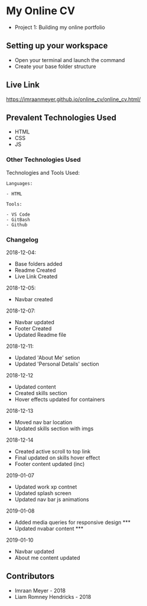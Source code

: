 # My Online CV
- Project 1: Building my online portfolio

## Setting up your workspace

- Open your terminal and launch the command
- Create your base folder structure

## Live Link

https://imraanmeyer.github.io/online_cv/online_cv.html/

## Prevalent Technologies Used

 - HTML
 - CSS
 - JS


### Other Technologies Used

Technologies and Tools Used:

```
Languages:

- HTML

```
```
Tools:

- VS Code
- GitBash
- Github

```

### Changelog

2018-12-04:
- Base folders added
- Readme Created
- Live Link Created

2018-12-05:
- Navbar created

2018-12-07:
- Navbar updated
- Footer Created
- Updated Readme file

2018-12-11:
- Updated 'About Me' setion
- Updated 'Personal Details' section

2018-12-12
- Updated content
- Created skills section
- Hover effects updated for containers

2018-12-13 
- Moved nav bar location
- Updated skills section with imgs

2018-12-14
- Created active scroll to top link
- Final updated on skills hover effect
- Footer content updated (inc)

2019-01-07
- Updated work xp contnet
- Updated splash screen
- Updated nav bar js animations

2019-01-08
- Added media queries for responsive design ***
- Updated nvabar content ***

2019-01-10 
- Navbar updated
- About me content updated

## Contributors

- Imraan Meyer - 2018
- Liam Romney Hendricks - 2018
